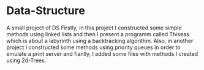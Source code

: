 # Data-Structure
A small project of DS 
Firstly, in this project Ι constructed some simple methods using linked lists and then I present a programm called Thiseas which is about a labyrinth using a backtracking algorithm.
Also, in another project Ι constructed some methods using priority queues in order to emulate a print server and fianlly, I added some files with methods I created using 2d-Trees.
